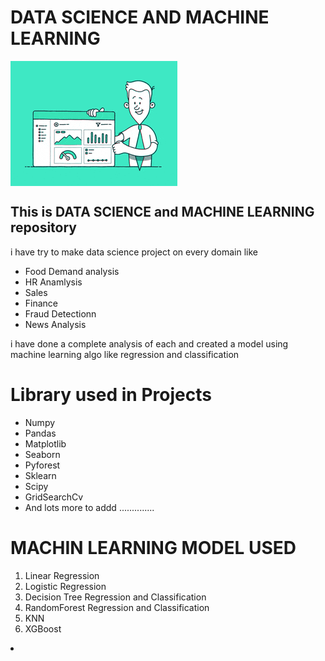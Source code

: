# DATA SCIENCE AND MACHINE LEARNING
<img align="center" src="./readme_data/200.gif" alt="gif">

## This is DATA SCIENCE and MACHINE LEARNING repository 

<p> i have try to make data science project on every domain like </p>
<ul>
  <li> Food Demand analysis</li>
  <li> HR Anamlysis</li>
  <li> Sales</li>
  <li> Finance</li> 
  <li> Fraud Detectionn</li>
  <li> News Analysis</li>    
</ul>
      

<p> i have done a complete analysis of each and created a model using machine learning algo like regression and classification</p>

# Library used in Projects

<ul>
  <li>Numpy</li>
  <li>Pandas</li>
  <li>Matplotlib</li>
  <li>Seaborn</li> 
  <li>Pyforest</li>
  <li>Sklearn</li>    
  <li>Scipy</li>
  <li>GridSearchCv</li> 
  <li>And lots more to addd ..............</li>   
</ul>

# MACHIN LEARNING MODEL USED

<ol>
  <li>Linear Regression</li>
  <li>Logistic Regression</li> 
  <li>Decision Tree Regression and Classification</li>
   <li>RandomForest Regression and Classification</li>
  <li>KNN</li> 
  <li>XGBoost</li>
  </ol>
  <li></li>    
